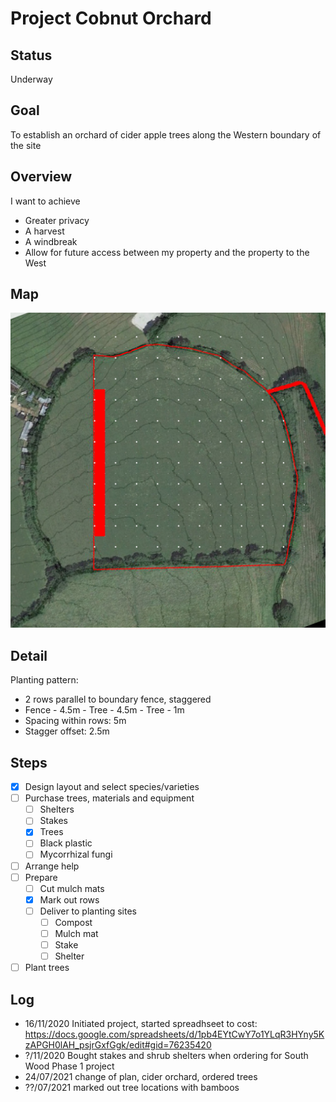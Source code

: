 # Project Cobnut Orchard

## Status

Underway

## Goal

To establish an orchard of cider apple trees along the Western boundary of the site

## Overview

I want to achieve

- Greater privacy
- A harvest
- A windbreak
- Allow for future access between my property and the property to the West

## Map

![](./maps/4.jpg  "Map")

## Detail

Planting pattern:

- 2 rows parallel to boundary fence, staggered
- Fence - 4.5m - Tree - 4.5m - Tree - 1m
- Spacing within rows: 5m
- Stagger offset: 2.5m

## Steps

- [x] Design layout and select species/varieties
- [ ] Purchase trees, materials and equipment
    - [ ] Shelters
    - [ ] Stakes
    - [x] Trees
    - [ ] Black plastic
    - [ ] Mycorrhizal fungi
- [ ] Arrange help
- [ ] Prepare
    - [ ] Cut mulch mats
    - [x] Mark out rows
    - [ ] Deliver to planting sites
        - [ ] Compost
        - [ ] Mulch mat
        - [ ] Stake
        - [ ] Shelter
- [ ] Plant trees

## Log

- 16/11/2020 Initiated project, started spreadhseet to cost: https://docs.google.com/spreadsheets/d/1pb4EYtCwY7o1YLqR3HYny5KzAPGH0lAH_psjrGxfGgk/edit#gid=76235420
- ?/11/2020 Bought stakes and shrub shelters when ordering for South Wood Phase 1 project
- 24/07/2021 change of plan, cider orchard, ordered trees
- ??/07/2021 marked out tree locations with bamboos


